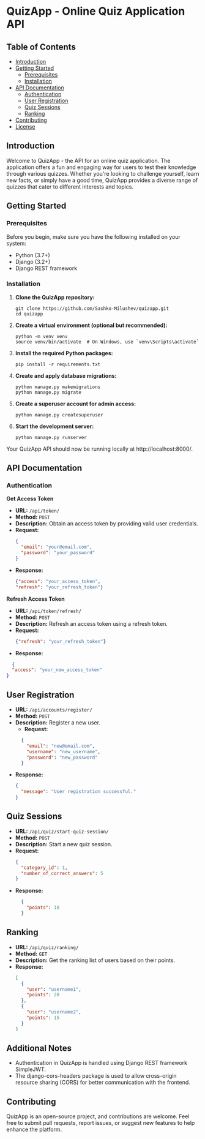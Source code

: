 # QuizApp - Online Quiz Application API

## Table of Contents

- [Introduction](#introduction)
- [Getting Started](#getting-started)
    - [Prerequisites](#prerequisites)
    - [Installation](#installation)
- [API Documentation](#api-documentation)
    - [Authentication](#authentication)
    - [User Registration](#user-registration)
    - [Quiz Sessions](#quiz-sessions)
    - [Ranking](#ranking)
- [Contributing](#contributing)
- [License](#license)

## Introduction

Welcome to QuizApp - the API for an online quiz application. The application offers a fun and engaging way for users to test
their knowledge through various quizzes. Whether you're looking to challenge yourself, learn new facts, or simply have a
good time, QuizApp provides a diverse range of quizzes that cater to different interests and topics.

## Getting Started

### Prerequisites

Before you begin, make sure you have the following installed on your system:

- Python (3.7+)
- Django (3.2+)
- Django REST framework

### Installation

1. **Clone the QuizApp repository:**

   ```
   git clone https://github.com/Sashko-Milushev/quizapp.git
   cd quizapp
   ```

2. **Create a virtual environment (optional but recommended):**
    ```
    python -m venv venv
    source venv/bin/activate  # On Windows, use `venv\Scripts\activate`

   ```
3. **Install the required Python packages:**
    ```
    pip install -r requirements.txt

   ```
4. **Create and apply database migrations:**
    ```
    python manage.py makemigrations
    python manage.py migrate

   ```
5. **Create a superuser account for admin access:**
    ```
    python manage.py createsuperuser

   ```
6. **Start the development server:**
    ```
    python manage.py runserver

   ```

Your QuizApp API should now be running locally at http://localhost:8000/.

## API Documentation

### Authentication

**Get Access Token**

- **URL:** `/api/token/`
- **Method:** `POST`
- **Description:** Obtain an access token by providing valid user credentials.
- **Request:**
  ```json
  {
    "email": "your@email.com",
    "password": "your_password"
  }
  ```
- **Response:**
  ```json
  {"access": "your_access_token",
  "refresh": "your_refresh_token"}
  ```

**Refresh Access Token**

- **URL:** `/api/token/refresh/`
- **Method:** `POST`
- **Description:** Refresh an access token using a refresh token.
- **Request:**
  ```json
  {"refresh": "your_refresh_token"}
  ```
- **Response:**

```json
  {
  "access": "your_new_access_token"
}
```

## User Registration

- **URL:** `/api/accounts/register/`
- **Method:** `POST`
- **Description:** Register a new user.
    - **Request:**
  ```json
    {
      "email": "new@email.com",
      "username": "new_username",
      "password": "new_password"
    }
  ```
- **Response:**
    ```json
    {
      "message": "User registration successful."
    }
    ```

## Quiz Sessions

- **URL:** `/api/quiz/start-quiz-session/`
- **Method:** `POST`
- **Description:** Start a new quiz session.
- **Request:**
  ```json
  {
    "category_id": 1,
    "number_of_correct_answers": 5
  }
  ```
- **Response:**
  ```json
    {
      "points": 10
    }
  ```

## Ranking

- **URL:** `/api/quiz/ranking/`
- **Method:** `GET`
- **Description:** Get the ranking list of users based on their points.
- **Response:**
  ```json
  [
    {
      "user": "username1",
      "points": 20
    },
    {
      "user": "username2",
      "points": 15
    }
  ]
  ```

## Additional Notes

- Authentication in QuizApp is handled using Django REST framework SimpleJWT.
- The django-cors-headers package is used to allow cross-origin resource sharing (CORS) for better communication with
  the frontend.

## Contributing

QuizApp is an open-source project, and contributions are welcome. Feel free to submit pull requests, report issues, or
suggest new features to help enhance the platform.






